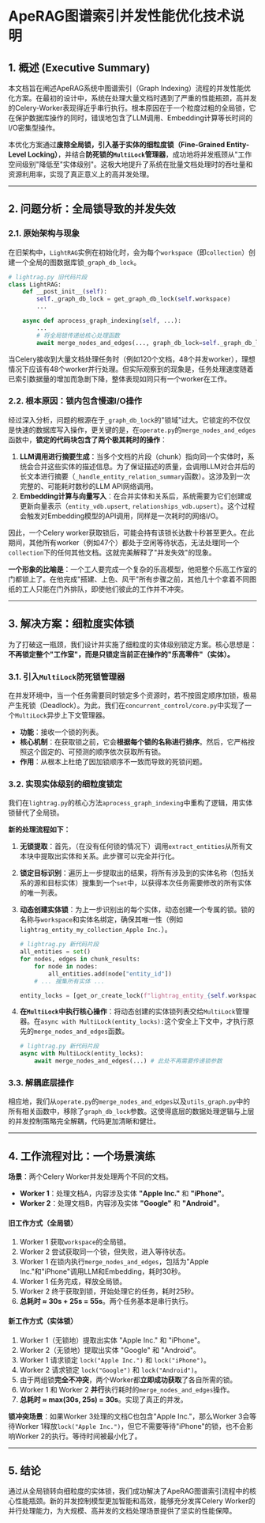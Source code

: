 # ApeRAG图谱索引并发性能优化技术说明

## 1. 概述 (Executive Summary)

本文档旨在阐述ApeRAG系统中图谱索引（Graph Indexing）流程的并发性能优化方案。在最初的设计中，系统在处理大量文档时遇到了严重的性能瓶颈，高并发的Celery-Worker表现得近乎串行执行。根本原因在于一个粒度过粗的全局锁，它在保护数据库操作的同时，错误地包含了LLM调用、Embedding计算等长时间的I/O密集型操作。

本优化方案通过**废除全局锁，引入基于实体的细粒度锁（Fine-Grained Entity-Level Locking）**，并结合**防死锁的`MultiLock`管理器**，成功地将并发瓶颈从"工作空间级别"降低至"实体级别"。这极大地提升了系统在批量文档处理时的吞吐量和资源利用率，实现了真正意义上的高并发处理。

---

## 2. 问题分析：全局锁导致的并发失效

### 2.1. 原始架构与现象

在旧架构中，`LightRAG`实例在初始化时，会为每个`workspace`（即`collection`）创建一个全局的图数据库锁`_graph_db_lock`。

```python
# lightrag.py 旧代码片段
class LightRAG:
    def __post_init__(self):
        self._graph_db_lock = get_graph_db_lock(self.workspace)
        ...

    async def aprocess_graph_indexing(self, ...):
        ...
        # 将全局锁传递给核心处理函数
        await merge_nodes_and_edges(..., graph_db_lock=self._graph_db_lock)

```

当Celery接收到大量文档处理任务时（例如120个文档，48个并发worker），理想情况下应该有48个worker并行处理。但实际观察到的现象是，任务处理速度随着已索引数据量的增加而急剧下降，整体表现如同只有一个worker在工作。

### 2.2. 根本原因：锁内包含慢速I/O操作

经过深入分析，问题的根源在于`_graph_db_lock`的"锁域"过大。它锁定的不仅仅是快速的数据库写入操作，更关键的是，在`operate.py`的`merge_nodes_and_edges`函数中，**锁定的代码块包含了两个极其耗时的操作**：

1.  **LLM调用进行摘要生成**：当多个文档的片段（chunk）指向同一个实体时，系统会合并这些实体的描述信息。为了保证描述的质量，会调用LLM对合并后的长文本进行摘要（`_handle_entity_relation_summary`函数）。这涉及到一次完整的、可能耗时数秒的LLM API网络调用。
2.  **Embedding计算与向量写入**：在合并实体和关系后，系统需要为它们创建或更新向量表示（`entity_vdb.upsert`, `relationships_vdb.upsert`）。这个过程会触发对Embedding模型的API调用，同样是一次耗时的网络I/O。

因此，一个Celery worker获取锁后，可能会持有该锁长达数十秒甚至更久。在此期间，其他所有worker（例如47个）都处于空闲等待状态，无法处理同一个`collection`下的任何其他文档。这就完美解释了"并发失效"的现象。

**一个形象的比喻是**：一个工人要完成一个复杂的乐高模型，他把整个乐高工作室的门都锁上了。在他完成"搭建、上色、风干"所有步骤之前，其他几十个拿着不同图纸的工人只能在门外排队，即使他们彼此的工作并不冲突。

---

## 3. 解决方案：细粒度实体锁

为了打破这一瓶颈，我们设计并实施了细粒度的实体级别锁定方案。核心思想是：**不再锁定整个"工作室"，而是只锁定当前正在操作的"乐高零件"（实体）。**

### 3.1. 引入`MultiLock`防死锁管理器

在并发环境中，当一个任务需要同时锁定多个资源时，若不按固定顺序加锁，极易产生死锁（Deadlock）。为此，我们在`concurrent_control/core.py`中实现了一个`MultiLock`异步上下文管理器。

-   **功能**：接收一个锁的列表。
-   **核心机制**：在获取锁之前，它会**根据每个锁的名称进行排序**。然后，它严格按照这个固定的、可预测的顺序依次获取所有锁。
-   **作用**：从根本上杜绝了因加锁顺序不一致而导致的死锁问题。

### 3.2. 实现实体级别的细粒度锁定

我们在`lightrag.py`的核心方法`aprocess_graph_indexing`中重构了逻辑，用实体锁替代了全局锁。

**新的处理流程如下：**

1.  **无锁提取**：首先，（在没有任何锁的情况下）调用`extract_entities`从所有文本块中提取出实体和关系。此步骤可以完全并行化。

2.  **锁定目标识别**：遍历上一步提取出的结果，将所有涉及到的实体名称（包括关系的源和目标实体）搜集到一个`set`中，以获得本次任务需要修改的所有实体的唯一列表。

3.  **动态创建实体锁**：为上一步识别出的每个实体，动态创建一个专属的锁。锁的名称与`workspace`和实体名绑定，确保其唯一性（例如`lightrag_entity_my_collection_Apple Inc.`）。

    ```python
    # lightrag.py 新代码片段
    all_entities = set()
    for nodes, edges in chunk_results:
        for node in nodes:
            all_entities.add(node["entity_id"])
        # ... 搜集所有实体 ...

    entity_locks = [get_or_create_lock(f"lightrag_entity_{self.workspace}_{entity}") for entity in all_entities]
    ```

4.  **在`MultiLock`中执行核心操作**：将动态创建的实体锁列表交给`MultiLock`管理器。在`async with MultiLock(entity_locks):`这个安全上下文中，才执行原先的`merge_nodes_and_edges`函数。

    ```python
    # lightrag.py 新代码片段
    async with MultiLock(entity_locks):
        await merge_nodes_and_edges(...) # 此处不再需要传递锁参数
    ```

### 3.3. 解耦底层操作

相应地，我们从`operate.py`的`merge_nodes_and_edges`以及`utils_graph.py`中的所有相关函数中，移除了`graph_db_lock`参数。这使得底层的数据处理逻辑与上层的并发控制策略完全解耦，代码更加清晰和健壮。

---

## 4. 工作流程对比：一个场景演练

**场景**：两个Celery Worker并发处理两个不同的文档。
-   **Worker 1**：处理文档A，内容涉及实体 **"Apple Inc."** 和 **"iPhone"**。
-   **Worker 2**：处理文档B，内容涉及实体 **"Google"** 和 **"Android"**。

#### 旧工作方式（全局锁）

1.  Worker 1 获取`workspace`的全局锁。
2.  Worker 2 尝试获取同一个锁，但失败，进入等待状态。
3.  Worker 1 在锁内执行`merge_nodes_and_edges`，包括为"Apple Inc."和"iPhone"调用LLM和Embedding，耗时30秒。
4.  Worker 1 任务完成，释放全局锁。
5.  Worker 2 终于获取到锁，开始处理它的任务，耗时25秒。
6.  **总耗时 ≈ 30s + 25s = 55s**。两个任务基本是串行执行。

#### 新工作方式（实体锁）

1.  Worker 1（无锁地）提取出实体 "Apple Inc." 和 "iPhone"。
2.  Worker 2（无锁地）提取出实体 "Google" 和 "Android"。
3.  Worker 1 请求锁定 `lock("Apple Inc.")` 和 `lock("iPhone")`。
4.  Worker 2 请求锁定 `lock("Google")` 和 `lock("Android")`。
5.  由于两组锁**完全不冲突**，两个Worker都**立即成功获取**了各自所需的锁。
6.  Worker 1 和 Worker 2 **并行**执行耗时的`merge_nodes_and_edges`操作。
7.  **总耗时 ≈ max(30s, 25s) = 30s**。实现了真正的并发。

**锁冲突场景**：如果Worker 3处理的文档C也包含"Apple Inc."，那么Worker 3会等待Worker 1释放`lock("Apple Inc.")`，但它不需要等待"iPhone"的锁，也不会影响Worker 2的执行。等待时间被最小化了。

---

## 5. 结论

通过从全局锁转向细粒度的实体锁，我们成功解决了ApeRAG图谱索引流程中的核心性能瓶颈。新的并发控制模型更加智能和高效，能够充分发挥Celery Worker的并行处理能力，为大规模、高并发的文档处理场景提供了坚实的性能保障。
